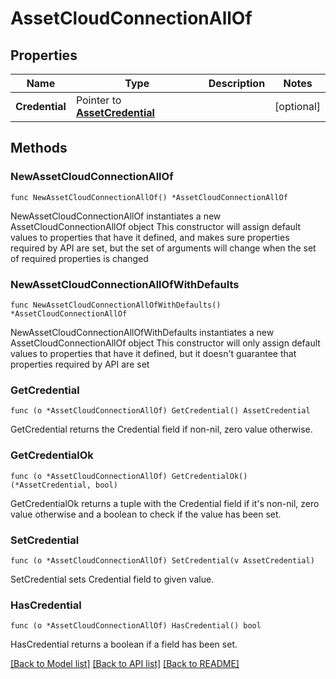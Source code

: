 # AssetCloudConnectionAllOf

## Properties

Name | Type | Description | Notes
------------ | ------------- | ------------- | -------------
**Credential** | Pointer to [**AssetCredential**](asset.Credential.md) |  | [optional] 

## Methods

### NewAssetCloudConnectionAllOf

`func NewAssetCloudConnectionAllOf() *AssetCloudConnectionAllOf`

NewAssetCloudConnectionAllOf instantiates a new AssetCloudConnectionAllOf object
This constructor will assign default values to properties that have it defined,
and makes sure properties required by API are set, but the set of arguments
will change when the set of required properties is changed

### NewAssetCloudConnectionAllOfWithDefaults

`func NewAssetCloudConnectionAllOfWithDefaults() *AssetCloudConnectionAllOf`

NewAssetCloudConnectionAllOfWithDefaults instantiates a new AssetCloudConnectionAllOf object
This constructor will only assign default values to properties that have it defined,
but it doesn't guarantee that properties required by API are set

### GetCredential

`func (o *AssetCloudConnectionAllOf) GetCredential() AssetCredential`

GetCredential returns the Credential field if non-nil, zero value otherwise.

### GetCredentialOk

`func (o *AssetCloudConnectionAllOf) GetCredentialOk() (*AssetCredential, bool)`

GetCredentialOk returns a tuple with the Credential field if it's non-nil, zero value otherwise
and a boolean to check if the value has been set.

### SetCredential

`func (o *AssetCloudConnectionAllOf) SetCredential(v AssetCredential)`

SetCredential sets Credential field to given value.

### HasCredential

`func (o *AssetCloudConnectionAllOf) HasCredential() bool`

HasCredential returns a boolean if a field has been set.


[[Back to Model list]](../README.md#documentation-for-models) [[Back to API list]](../README.md#documentation-for-api-endpoints) [[Back to README]](../README.md)


